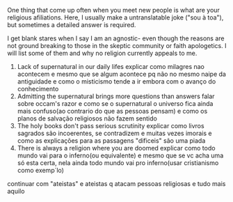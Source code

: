 One thing that come up often when you meet new people is what are your religious afiliations. Here, I usually make a untranslatable joke ("sou à toa"), but sometimes a detailed answer is required.

I get blank stares when I say I am an agnostic- even though the reasons are not ground breaking to those in the skeptic community or faith apologetics. I will list some of them and why no religion currently appeals to me.

1. Lack of supernatural in our daily lifes
explicar como milagres nao acontecem e mesmo que se algum acontece pq não no mesmo naipe da antiguidade e como o misticismo tende a ir embora com o avanço do conhecimento
2. Admitting the supernatural brings more questions than answers
falar sobre occam's razor e como se o supernatural o universo fica ainda mais confuso(ao contrario do que as pessoas pensam) e como os planos de salvação religiosos não fazem sentido
3. The holy books don't pass serious scrutinity
explicar como livros sagrados são incoerentes, se contradizem e muitas vezes imorais e como as explicações para as passagens "dificeis" são uma piada
4. There is always a religion where you are doomed
explicar como todo mundo vai para o inferno(ou equivalente) e mesmo que se vc acha uma só esta certa, nela ainda todo mundo vai pro inferno(usar cristianismo como exemp´lo)


continuar com "ateistas" e ateistas q atacam pessoas religiosas e tudo mais aquilo



